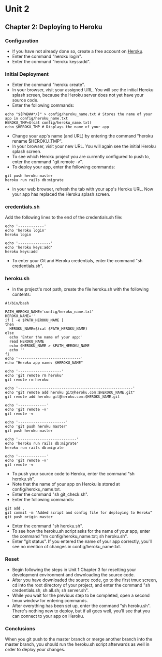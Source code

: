 # Unit 2
## Chapter 2: Deploying to Heroku

### Configuration
* If you have not already done so, create a free account on [Heroku](https://www.heroku.com/).
* Enter the command "heroku login".
* Enter the command "heroku keys:add".

### Initial Deployment
* Enter the command "heroku create".
* In your browser, visit your assigned URL.  You will see the initial Heroku splash screen, because the Heroku server does not yet have your source code.
* Enter the following commands:
```
echo "${PWD##*/}" > config/heroku_name.txt # Stores the name of your app in config/heroku_name.txt
HEROKU_TMP=$(cat config/heroku_name.txt)
echo $HEROKU_TMP # Displays the name of your app
```
* Change your app's name (and URL) by entering the command "heroku rename $HEROKU_TMP".
* In your browser, visit your new URL.  You will again see the initial Heroku splash screen.
* To see which Heroku project you are currently configured to push to, enter the command "git remote -v".
* To deploy your app, enter the following commands:
```
git push heroku master
heroku run rails db:migrate
```
* In your web browser, refresh the tab with your app's Heroku URL.  Now your app has replaced the Heroku splash screen.

### credentials.sh
Add the following lines to the end of the credentials.sh file:
```
echo '------------'
echo 'heroku login'
heroku login

echo '---------------'
echo 'heroku keys:add'
heroku keys:add
```
* To enter your Git and Heroku credentials, enter the command "sh credentials.sh".

### heroku.sh
* In the project's root path, create the file heroku.sh with the following contents:
```
#!/bin/bash

PATH_HEROKU_NAME='config/heroku_name.txt'
HEROKU_NAME=''
if [ -e $PATH_HEROKU_NAME ]
then
  HEROKU_NAME=$(cat $PATH_HEROKU_NAME)
else
  echo 'Enter the name of your app:'
  read HEROKU_NAME
  echo $HEROKU_NAME > $PATH_HEROKU_NAME
  echo ''
fi
echo '-----------------------------'
echo "Heroku app name: $HEROKU_NAME"

echo '--------------------'
echo 'git remote rm heroku'
git remote rm heroku

echo '-----------------------------------------------------'
echo "git remote add heroku git@heroku.com:$HEROKU_NAME.git"
git remote add heroku git@heroku.com:$HEROKU_NAME.git

echo '-------------'
echo 'git remote -v'
git remote -v

echo '----------------------'
echo 'git push heroku master'
git push heroku master

echo '---------------------------'
echo 'heroku run rails db:migrate'
heroku run rails db:migrate

echo '-------------'
echo 'git remote -v'
git remote -v
```
* To push your source code to Heroku, enter the command "sh heroku.sh".
* Note that the name of your app on Heroku is stored at config/heroku_name.txt.
* Enter the command "sh git_check.sh".
* Enter the following commands:
```
git add .
git commit -m "Added script and config file for deploying to Heroku"
git push origin master
```
* Enter the command "sh heroku.sh".
* To see how the heroku.sh script asks for the name of your app, enter the command "rm config/heroku_name.txt; sh heroku.sh".
* Enter "git status".  If you entered the name of your app correctly, you'll see no mention of changes in config/heroku_name.txt.

### Reset
* Begin following the steps in Unit 1 Chapter 3 for resetting your development environment and downloading the source code.
* After you have downloaded the source code, go to the first tmux screen, cd into the root directory of your project, and enter the command "sh credentials.sh; sh all.sh; sh server.sh".
* While you wait for the previous step to be completed, open a second tmux window for entering commands.
* After everything has been set up, enter the command "sh heroku.sh".  There's nothing new to deploy, but if all goes well, you'll see that you can connect to your app on Heroku.

### Conclusions

When you git push to the master branch or merge another branch into the master branch, you should run the heroku.sh script afterwards as well in order to deploy your changes.
